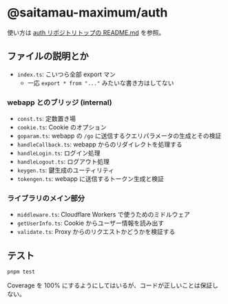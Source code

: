 # @saitamau-maximum/auth

使い方は [auth リポジトリトップの README.md](https://github.com/saitamau-maximum/auth/blob/main/README.md) を参照。

## ファイルの説明とか

- `index.ts`: こいつら全部 export マン
  - 一応 `export * from "..."` みたいな書き方はしてない

### webapp とのブリッジ (internal)

- `const.ts`: 定数置き場
- `cookie.ts`: Cookie のオプション
- `goparam.ts`: webapp の `/go` に送信するクエリパラメータの生成とその検証
- `handleCallback.ts`: webapp からのリダイレクトを処理する
- `handleLogin.ts`: ログイン処理
- `handleLogout.ts`: ログアウト処理
- `keygen.ts`: 鍵生成のユーティリティ
- `tokengen.ts`: webapp に送信するトークン生成と検証

### ライブラリのメイン部分

- `middleware.ts`: Cloudflare Workers で使うためのミドルウェア
- `getUserInfo.ts`: Cookie からユーザー情報を読み出す
- `validate.ts`: Proxy からのリクエストかどうかを検証する

## テスト

`pnpm test`

Coverage を 100% にするようにしてはいるが、コードが正しいことは保証しない。
